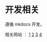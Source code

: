 #  开发相关

遵循 mkdocs 开发。

相关网站 ： [1](https://github-anderson.github.io/blog/mkdocs/extra/#__tabbed_6_1)
[2](https://blog.csdn.net/m0_63203517/article/details/145482770)
[3](https://squidfunk.github.io/mkdocs-material/getting-started/#primary-colors)
[4](https://mkdoc-material.llango.com/reference/content-tabs/)
